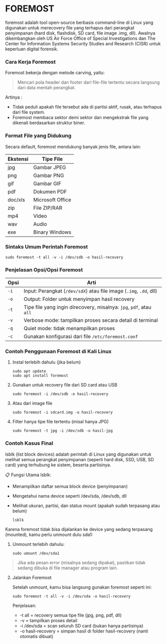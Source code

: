 # FOREMOST

foremost adalah tool open-source berbasis command-line di Linux yang digunakan untuk merecovery file yang terhapus dari perangkat penyimpanan (hard disk, flashdisk, SD card, file image .img, dll). Awalnya dikembangkan oleh US Air Force Office of Special Investigations dan The Center for Information Systems Security Studies and Research (CISR) untuk keperluan digital forensik.

### Cara Kerja Foremost
Foremost bekerja dengan metode carving, yaitu:

> Mencari pola header dan footer dari file-file tertentu secara langsung dari data mentah perangkat.

Artinya :
- Tidak peduli apakah file tersebut ada di partisi aktif, rusak, atau terhapus dari file system.
- Foremost membaca sektor demi sektor dan mengekstrak file yang dikenali berdasarkan struktur biner.

### Format File yang Didukung

Secara default, foremost mendukung banyak jenis file, antara lain:

| Ekstensi | Tipe File        |
| -------- | ---------------- |
| jpg      | Gambar JPEG      |
| png      | Gambar PNG       |
| gif      | Gambar GIF       |
| pdf      | Dokumen PDF      |
| doc/xls  | Microsoft Office |
| zip      | File ZIP/RAR     |
| mp4      | Video            |
| wav      | Audio            |
| exe      | Binary Windows   |


### Sintaks Umum Perintah Foremost

```
sudo foremost -t all -v -i /dev/sdb -o hasil-recovery
```

### Penjelasan Opsi/Opsi Foremost

| Opsi | Arti                                                                |
| ---- | ------------------------------------------------------------------- |
| `-i` | Input: Perangkat (`/dev/sdX`) atau file image (`.img`, `.dd`, dll)  |
| `-o` | Output: Folder untuk menyimpan hasil recovery                       |
| `-t` | Tipe file yang ingin direcovery, misalnya: `jpg`, `pdf`, atau `all` |
| `-v` | Verbose mode: tampilkan proses secara detail di terminal            |
| `-q` | Quiet mode: tidak menampilkan proses                                |
| `-c` | Gunakan konfigurasi dari file `/etc/foremost.conf`                  |

### Contoh Penggunaan Foremost di Kali Linux

1. Instal terlebih dahulu (jika belum)

   ```
   sudo apt update
   sudo apt install foremost
   ```
2. Gunakan untuk recovery file dari SD card atau USB

   ```
   sudo foremost -i /dev/sdb -o hasil-recovery
   ```
3. Atau dari image file

   ```
   sudo foremost -i sdcard.img -o hasil-recovery
   ```

4. Filter hanya tipe file tertentu (misal hanya JPG)
   
   ```
   sudo foremost -t jpg -i /dev/sdb -o hasil-jpg
   ```

### Contoh Kasus Final

lsblk (list block devices) adalah perintah di Linux yang digunakan untuk melihat semua perangkat penyimpanan (seperti hard disk, SSD, USB, SD card) yang terhubung ke sistem, beserta partisinya.

📋 Fungsi Utama lsblk:

- Menampilkan daftar semua block device (penyimpanan)
- Mengetahui nama device seperti /dev/sda, /dev/sdb, dll
- Melihat ukuran, partisi, dan status mount (apakah sudah terpasang atau belum)

   ```
   lsblk
   ```
Karena foremost tidak bisa dijalankan ke device yang sedang terpasang (mounted), kamu perlu unmount dulu sda1:

1. Unmount terlebih dahulu:
   
   ```
   sudo umount /dev/sda1
   ```
> Jika ada pesan error (misalnya sedang dipakai), pastikan tidak sedang dibuka di file manager atau program lain.

2. Jalankan Foremost

   Setelah unmount, kamu bisa langsung gunakan foremost seperti ini:

   ```
   sudo foremost -t all -v -i /dev/sda -o hasil-recovery
   ```
   Penjelasan:
   - -t all = recovery semua tipe file (jpg, png, pdf, dll)
   - -v = tampilkan proses detail
   - -i /dev/sda = scan seluruh SD card (bukan hanya partisinya)
   - -o hasil-recovery = simpan hasil di folder hasil-recovery (nanti otomatis dibuat)

